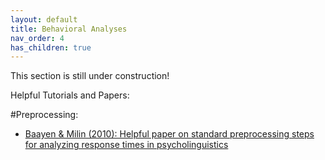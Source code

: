 ```yaml
---
layout: default
title: Behavioral Analyses
nav_order: 4
has_children: true
---
```


This section is still under construction!

Helpful Tutorials and Papers:

#Preprocessing:
- [Baayen & Milin (2010): Helpful paper on standard preprocessing steps for analyzing response times in psycholinguistics](https://dialnet.unirioja.es/servlet/articulo?codigo=3405162)
